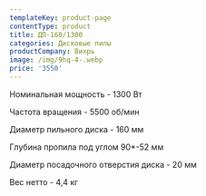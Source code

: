 ```yaml
---
templateKey: product-page
contentType: product
title: ДП-160/1300
categories: Дисковые пилы
productCompany: Вихрь
image: /img/9hq-4-.webp
price: '3550'
---
```

Номинальная мощность - 1300 Вт

Частота вращения - 5500 об/мин

Диаметр пильного диска - 160 мм

Глубина пропила под углом 90*-52 мм

Диаметр посадочного отверстия диска - 20 мм

Вес нетто - 4,4 кг
